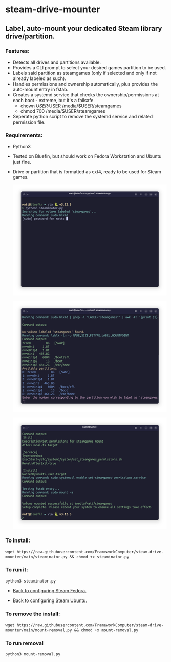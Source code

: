 # steam-drive-mounter

## Label, auto-mount your dedicated Steam library drive/partition.

### Features:
- Detects all drives and partitions available.
- Provides a CLI prompt to select your desired games partition to be used.
- Labels said partition as steamgames (only if selected and only if not already labeled as such).
- Handles permissions and ownership automatically, plus provides the auto-mount entry in fstab.
- Creates a systemd service that checks the ownership/permissions at each boot - extreme, but it's a failsafe.
  - chown $USER:$USER /media/$USER/steamgames
  - chmod 700 /media/$USER/steamgames
- Seperate python script to remove the systemd service and related permission file.


### Requirements:
- Python3
- Tested on Bluefin, but should work on Fedora Workstation and Ubuntu just fine.
- Drive or partition that is formatted as ext4, ready to be used for Steam games.

  ![Step-1](https://raw.githubusercontent.com/FrameworkComputer/steam-drive-mounter/main/1.png)

  ![Step-2](https://raw.githubusercontent.com/FrameworkComputer/steam-drive-mounter/main/2.png)

  ![Step-3](https://raw.githubusercontent.com/FrameworkComputer/steam-drive-mounter/main/3.png)

### To install:
~~~
wget https://raw.githubusercontent.com/FrameworkComputer/steam-drive-mounter/main/steaminator.py && chmod +x steaminator.py
~~~

### To run it:

~~~
python3 steaminator.py 
~~~

- [Back to configuring Steam Fedora.](https://github.com/FrameworkComputer/dri_prime1-detection/edit/main/README.md#configure-steam-3)

- [Back to configuring Steam Ubuntu.](https://github.com/FrameworkComputer/dri_prime1-detection/edit/main/README.md#configure-steam-1])

  
### To remove the install:

~~~
wget https://raw.githubusercontent.com/FrameworkComputer/steam-drive-mounter/main/mount-removal.py && chmod +x mount-removal.py
~~~

### To run removal

~~~
python3 mount-removal.py
~~~
